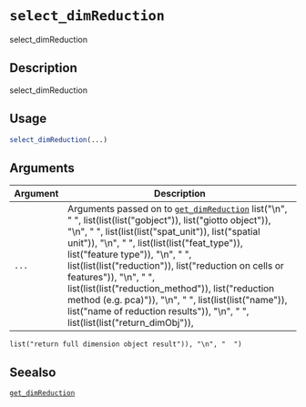 # `select_dimReduction`

select_dimReduction


## Description

select_dimReduction


## Usage

```r
select_dimReduction(...)
```


## Arguments

Argument      |Description
------------- |----------------
`...`     |      Arguments passed on to [`get_dimReduction`](#getdimreduction)   list("\n", "    ", list(list(list("gobject")), list("giotto object")), "\n", "    ", list(list(list("spat_unit")), list("spatial unit")), "\n", "    ", list(list(list("feat_type")), list("feature type")), "\n", "    ", list(list(list("reduction")), list("reduction on cells or features")), "\n", "    ", list(list(list("reduction_method")), list("reduction method (e.g. pca)")), "\n", "    ", list(list(list("name")), list("name of reduction results")), "\n", "    ", list(list(list("return_dimObj")), 
    list("return full dimension object result")), "\n", "  ")


## Seealso

[`get_dimReduction`](#getdimreduction)


